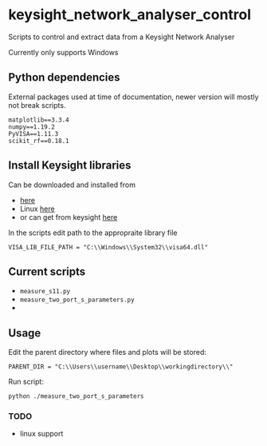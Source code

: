# keysight_network_analyser_control
Scripts to control and extract data from a Keysight Network Analyser

Currently only supports Windows

## Python dependencies

External packages used at time of documentation, newer version will mostly not break scripts.

```
matplotlib==3.3.4
numpy==1.19.2
PyVISA==1.11.3
scikit_rf==0.18.1
```

## Install Keysight libraries 

Can be downloaded and installed from 

- [here](https://pyvisa.readthedocs.io/en/latest/faq/getting_nivisa.html#faq-getting-nivisa)
- Linux [here](https://www.ni.com/en-us/support/downloads/drivers/download.ni-linux-device-drivers.html#409880)
- or can get from keysight  [here](https://www.keysight.com/us/en/lib/software-detail/computer-software/io-libraries-suite-downloads-2175637.html) 

In the scripts edit  path to the appropraite library file

```
VISA_LIB_FILE_PATH = "C:\\Windows\\System32\\visa64.dll"
```
## Current scripts 

- `measure_s11.py`
- `measure_two_port_s_parameters.py`
- 
## Usage

Edit the parent directory where files and plots will be stored:
```
PARENT_DIR = "C:\\Users\\username\\Desktop\\workingdirectory\\"
```
Run script:
```
python ./measure_two_port_s_parameters
```

### TODO 
- linux support
